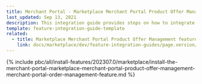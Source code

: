 ```yaml
---
title: Merchant Portal - Marketplace Merchant Portal Product Offer Management + Merchant Portal Order Management feature integration
last_updated: Sep 13, 2021
description: This integration guide provides steps on how to integrate the Marketplace Merchant Portal Product Offer Management + Merchant Portal Order Management feature into a Spryker project.
template: feature-integration-guide-template
related:
  - title: Marketplace Merchant Portal Product Offer Management feature walkthrough
    link: docs/marketplace/dev/feature-integration-guides/page.version/merchant-portal-marketplace-merchant-portal-product-offer-management-merchant-portal-order-management-feature-integration.html
---
```


{% include pbc/all/install-features/202307.0/marketplace/install-the-merchant-portal-marketplace-merchant-portal-product-offer-management-merchant-portal-order-management-feature.md %} <!-- To edit, see /_includes/pbc/all/install-features/202307.0/marketplace/install-the-merchant-portal-marketplace-merchant-portal-product-offer-management-merchant-portal-order-management-feature.md -->
